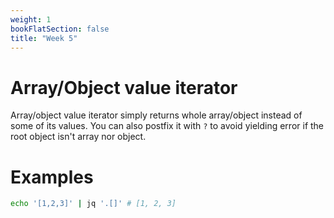 ```yaml
---
weight: 1
bookFlatSection: false
title: "Week 5"
---
```


# Array/Object value iterator
Array/object value iterator simply returns whole array/object instead of some of its values.
You can also postfix it with `?` to avoid yielding error if the root object isn't array nor object.

# Examples
```bash
echo '[1,2,3]' | jq '.[]' # [1, 2, 3]
```

